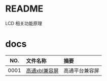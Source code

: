 # README

LCD 相关功能原理

# docs

NO.|文件名称|摘要
:--:|:--|:--
0001| [高通xbl兼容屏](lcd/0001_compatible.md) | 高通平台兼容屏
